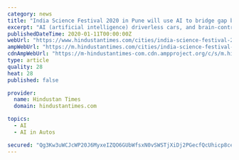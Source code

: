 ```yaml
---
category: news
title: "India Science Festival 2020 in Pune will use AI to bridge gap between scientists and society"
excerpt: "AI (artificial intelligence) driverless cars, and brain-controlled helicopters to be major attractions at the Indian Science Festival 2020 which will be held at the Indian Institute of Science ..."
publishedDateTime: 2020-01-11T00:00:00Z
webUrl: "https://www.hindustantimes.com/cities/india-science-festival-2020-in-pune-will-use-ai-to-bridge-gap-between-scientists-and-society/story-xinYFEbXnrUREdE7mzi4IJ.html"
ampWebUrl: "https://m.hindustantimes.com/cities/india-science-festival-2020-in-pune-will-use-ai-to-bridge-gap-between-scientists-and-society/story-xinYFEbXnrUREdE7mzi4IJ_amp.html"
cdnAmpWebUrl: "https://m-hindustantimes-com.cdn.ampproject.org/c/s/m.hindustantimes.com/cities/india-science-festival-2020-in-pune-will-use-ai-to-bridge-gap-between-scientists-and-society/story-xinYFEbXnrUREdE7mzi4IJ_amp.html"
type: article
quality: 28
heat: 28
published: false

provider:
  name: Hindustan Times
  domain: hindustantimes.com

topics:
  - AI
  - AI in Autos

secured: "Qg3Kw3uWCJcWP20J6MyxeIZQO6GUbWfsxN0vSWSTjXiDj2PGecfQcUhicp8ceUG2Ilpjfb0f72tUe4bBsWRY1e4P/OqBpL64JFav9aC5fD6VDo5TFJUeJm9FpT6TKnYpEBTDSM//COPxl8KOCMJfIpwEkji9eMV/NDa+0DVO1EEr/BUDZOGNE9ift5RVW1purR0cjUY4MOd4Na0DFVfXzfqTHA/y/21FlABI/7dL9GAkDsejXuA7diAhkeFsgWyH8rJS8lVyXXZemYgaVN0F/Kb2Jd0vLdcrjd2fnH2Oc+kZ6zX7Cjb8dDnB7zf0Z/dP;+v5TPGu5ZXvPKQrWzyFwfw=="
---
```


